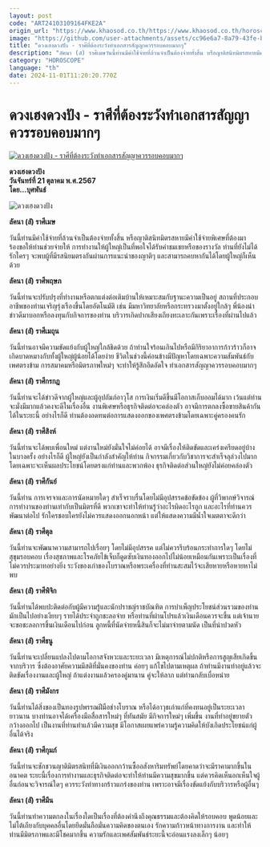 ```yaml
---
layout: post
code: "ART24103109164FKE2A"
origin_url: "https://www.khaosod.co.th/https://www.khaosod.co.th/horoscope/news_9466300"
image: "https://github.com/user-attachments/assets/cc96e6a7-8a79-43fe-b2f4-ccba6f7e0d03"
title: "ดวงเฮงดวงปัง - ราศีที่ต้องระวังทำเอกสารสัญญาควรรอบคอบมากๆ"
description: "ลัคนา (ลั) ราศีเมษวันนี้ท่านมีค่าใช้จ่ายที่ล้วนจำเป็นต้องจ่ายทั้งสิ้น หรือญาติสนิทมิตรสหายมีค่าใช้จ่ายพิเศษที่ต้องมาร้องขอให้ท่านช่วยจ่ายให้ การทำงาน"
category: "HOROSCOPE"
language: "th"
date: 2024-11-01T11:20:20.770Z
---
```


# ดวงเฮงดวงปัง - ราศีที่ต้องระวังทำเอกสารสัญญาควรรอบคอบมากๆ

[![ดวงเฮงดวงปัง - ราศีที่ต้องระวังทำเอกสารสัญญาควรรอบคอบมากๆ](https://www.khaosod.co.th/wpapp/uploads/2024/10/nnn.jpg "ดวงเฮงดวงปัง - ราศีที่ต้องระวังทำเอกสารสัญญาควรรอบคอบมากๆ")](https://www.khaosod.co.th/wpapp/uploads/2024/10/nnn.jpg)

**ดวงเฮงดวงปัง**  
**วันจันทร์ที่ 21 ตุลาคม พ.ศ.2567**  
**โดย…บุศพันธ์**

![ดวงเฮงดวงปัง](https://www.khaosod.co.th/wpapp/uploads/2024/10/mmm-4.jpg)

**ลัคนา (ลั) ราศีเมษ**

วันนี้ท่านมีค่าใช้จ่ายที่ล้วนจำเป็นต้องจ่ายทั้งสิ้น หรือญาติสนิทมิตรสหายมีค่าใช้จ่ายพิเศษที่ต้องมาร้องขอให้ท่านช่วยจ่ายให้ การทำงานให้ผู้ใหญ่เป็นที่พอใจได้รับคำชมเชยหรือของรางวัล ท่านที่ยังไม่ได้รักใครๆ จะพบผู้ที่มีรสนิยมตรงกันผ่านการแนะนำของญาติๆ และสามารถคบหากันได้โดยผู้ใหญ่ก็เห็นด้วย

**ลัคนา (ลั) ราศีพฤษภ**

วันนี้ท่านจะปรับปรุงที่ทำงานหรือตกแต่งต่อเติมบ้านให้เหมาะสมกับฐานะความเป็นอยู่ สถานที่ประกอบอาชีพของท่านเจริญรุ่งเรืองขึ้นโดยอัตโนมัติ เช่น มีมหาวิทยาลัยหรือกระทรวงมาตั้งอยู่ใกล้ๆ พี่น้องนำข่าวดีมาบอกหรือลงทุนกับกิจการของท่าน บริวารเกิดปากเสียงเถียงทะเลาะกันเพราะเรื่องที่ผ่านไปแล้ว

**ลัคนา (ลั) ราศีเมถุน**

วันนี้ท่านอาจมีความขัดแย้งกับผู้ใหญ่ใกล้ชิดด้วย ถ้าท่านใจร้อนเกินไปหรือมีกิริยาอาการก้าวร้าวก็อาจเกิดบาดหมางกับทั้งผู้ใหญ่ผู้น้อยได้โดยง่าย ชีวิตในช่วงนี้ค่อนข้างมีปัญหาโดยเฉพาะความสัมพันธ์กับเพศตรงข้าม การสมาคมหรือมิตรภาพใหม่ๆ จะทำให้รู้สึกอึดอัดใจ ทำเอกสารสัญญาควรรอบคอบมากๆ

**ลัคนา (ลั) ราศีกรกฎ**

วันนี้ท่านจะได้ข่าวดีจากผู้ใหญ่และผู้อุปถัมภ์อาวุโส การเงินเริ่มดีขึ้นมีโอกาสเก็บออมได้มาก เว้นแต่ท่านจะมั่งมีมากแล้วคงจะดีในเรื่องอื่น งานพิเศษหรือธุรกิจติดต่อจะคล่องตัว อาจมีการตกลงซื้อขายสินค้ากันได้ในระยะนี้ อย่างไรก็ดี ท่านต้องอดทนต่อการแสดงออกของเพศตรงข้ามโดยเฉพาะคู่ครองคนรัก

**ลัคนา (ลั) ราศีสิงห์**

วันนี้ท่านจะได้พบเพื่อนใหม่ แต่งานใหม่ยังมั่นใจไม่ค่อยได้ อาจมีเรื่องให้ติดขัดและเคร่งเครียดอยู่บ้างในบางครั้ง อย่างไรก็ดี ผู้ใหญ่ยังเป็นกำลังสำคัญให้ท่าน กิจกรรมเกี่ยวกับวิชาการจะสำเร็จลุล่วงไปมากโดยเฉพาะจะเห็นผลประโยชน์โดยตรงแก่ท่านและพวกพ้อง ธุรกิจติดต่อส่วนใหญ่ยังไม่ค่อยคล่องตัว

**ลัคนา (ลั) ราศีกันย์**

วันนี้ท่าน การเจรจาและการนัดหมายใดๆ สำเร็จราบรื่นโดยไม่มีอุปสรรคข้อขัดข้อง ผู้ที่วิพากษ์วิจารณ์การทำงานของท่านเท่ากับเป็นมิตรที่ดี พวกเขาจะทำให้ท่านรู้ว่าอะไรผิดอะไรถูก และอะไรที่ท่านควรพัฒนาต่อไป รักใครชอบใครยังไม่ควรแสดงออกนอกหน้า แต่ให้แสดงความมีน้ำใจเมตตาจะดีกว่า

**ลัคนา (ลั) ราศีตุล**

วันนี้ท่านจะพัฒนาความสามารถไปเรื่อยๆ โดยไม่มีอุปสรรค แต่ไม่ควรรีบร้อนกระทำการใดๆ โดยไม่สุขุมรอบคอบ เรื่องสุขภาพและโรคภัยไข้เจ็บก็ดูดซับเงินทองออกไปไม่น้อยเหมือนกันเพราะเป็นเรื่องที่ไม่ควรประมาทอย่างยิ่ง ระวังของเก่าของโบราณหรือพระเครื่องที่ท่านสะสมไว้จะเสียหายหรือหายหาไม่พบ

**ลัคนา (ลั) ราศีพิจิก**

วันนี้ท่านได้พบปะติดต่อกับผู้มีความรู้และนักปราชญ์ราชบัณฑิต การบำเพ็ญประโยชน์ส่วนรวมของท่านมักเป็นไปอย่างเงียบๆ รายได้ประจำถูกชะลอจ่าย หรือท่านที่ผ่านโปรแล้วเงินเดือนควรจะขึ้น แต่เจ้านายจะขอชะลอการขึ้นเงินเดือนไปก่อน ลูกหนี้ที่นัดจ่ายหนี้สินก็จะไม่มาจ่ายตามนัด เป็นที่น่าปวดหัว

**ลัคนา (ลั) ราศีธนู**

วันนี้ท่านจะเปลี่ยนแปลงไปตามโอกาสจังหวะและระยะเวลา มีเหตุการณ์ไม่ปกติหรือการสูญเสียเกิดขึ้นจากบริวาร ซึ่งต้องอาศัยความมีสติที่มั่นคงของท่าน ค่อยๆ แก้ไขไปตามเหตุผล ถ้าท่านมีงานทำอยู่แล้วจะติดขัดเรื่องงานและผู้ใหญ่ ถ้าแต่งงานแล้วครองคู่มานาน คู่จะให้ลาภ แต่ท่านกลับเบื่อหน่าย

**ลัคนา (ลั) ราศีมังกร**

วันนี้ท่านได้สิ่งของเป็นทองรูปพรรณฝีมือช่างโบราณ หรือได้อาวุธเก่าแก่ที่คงทนอยู่เป็นระยะเวลายาวนาน บางท่านอาจได้เครื่องมือสื่อสารใหม่ๆ ที่ทันสมัย มีกิจการใหม่ๆ เพิ่มขึ้น งานที่ทำอยู่ขยายตัวกว้างออกไป เป็นงานที่ท่านทำแล้วมีความสุข มีโอกาสเผยแพร่ความรู้ความคิดให้บังเกิดประโยชน์แก่ผู้อื่นได้จริง

**ลัคนา (ลั) ราศีกุมภ์**

วันนี้ท่านจะชักชวนญาติมิตรสนิทที่มีเงินออกกว้านซื้ออสังหาริมทรัพย์โดยคาดว่าจะมีราคามากขึ้นในอนาคต ระยะนี้เรื่องการทำงานและธุรกิจติดต่อจะทำให้ท่านมีความสุขมากขึ้น แต่ควรคิดเห็นอกเห็นใจผู้อื่นก่อนจะวิจารณ์ใดๆ ควรระวังท่าทางกร้าวแกร่งของท่าน เพราะอาจมีเรื่องขัดแย้งกับบริวารหรือผู้อื่นๆ

**ลัคนา (ลั) ราศีมีน**

วันนี้ท่านทำความตกลงในเรื่องใดเป็นเรื่องที่ต้องคำนึงถึงคุณธรรมและต้องคิดให้รอบคอบ พูดน้อยและไม่โต้เถียงกับบุคคลอื่นโดยยึดมั่นถือมั่นความคิดของตนเอง รักความก้าวหน้าทางการงาน และทำให้ท่านมีมิตรภาพและมีโชคมากขึ้น ความรักและเพศสัมพันธ์ระยะนี้จะอ่อนแรงลงเล็กๆ น้อยๆ